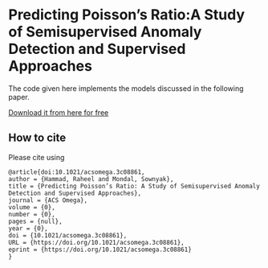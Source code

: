# Predicting Poisson’s Ratio:A Study of Semisupervised Anomaly Detection and Supervised Approaches
The code given here implements the models discussed in the following paper.

[Download it from here for free](https://pubs.acs.org/doi/10.1021/acsomega.3c08861)
## How to cite
Please cite using 

```
@article{doi:10.1021/acsomega.3c08861,
author = {Hammad, Raheel and Mondal, Sownyak},
title = {Predicting Poisson’s Ratio: A Study of Semisupervised Anomaly Detection and Supervised Approaches},
journal = {ACS Omega},
volume = {0},
number = {0},
pages = {null},
year = {0},
doi = {10.1021/acsomega.3c08861},
URL = {https://doi.org/10.1021/acsomega.3c08861},
eprint = {https://doi.org/10.1021/acsomega.3c08861}
}
```
